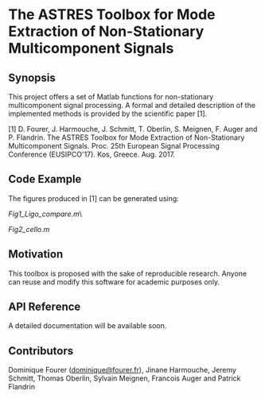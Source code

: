 # The ASTRES Toolbox for Mode Extraction of Non-Stationary Multicomponent Signals

## Synopsis

This project offers a set of Matlab functions for non-stationary multicomponent signal processing.
A formal and detailed description of the implemented methods is provided by the scientific paper [1].

[1] D. Fourer, J. Harmouche, J. Schmitt, T. Oberlin, S. Meignen, F. Auger and P. Flandrin. The ASTRES Toolbox for Mode Extraction of
Non-Stationary Multicomponent Signals. Proc. 25th European Signal Processing Conference (EUSIPCO'17). Kos, Greece. Aug. 2017.

## Code Example

The figures produced in [1] can be generated using:

*Fig1_Ligo_compare.m*\\
 
*Fig2_cello.m*

## Motivation

This toolbox is proposed with the sake of reproducible research.
Anyone can reuse and modify this software for academic purposes only.

## API Reference

A detailed documentation will be available soon.

## Contributors

Dominique Fourer (dominique@fourer.fr), Jinane Harmouche, Jeremy Schmitt, Thomas Oberlin, Sylvain Meignen, Francois Auger and Patrick Flandrin
